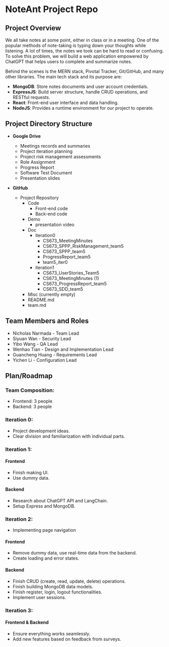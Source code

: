 # NoteAnt Project Repo

## Project Overview

We all take notes at some point, either in class or in a meeting. One of the popular methods of note-taking is typing down your thoughts while listening. A lot of times, the notes we took can be hard to read or confusing. To solve this problem, we will build a web application empowered by ChatGPT that helps users to complete and summarize notes.

Behind the scenes is the MERN stack, Pivotal Tracker, Git/GitHub, and many other libraries. The main tech stack and its purpose are:

- **MongoDB**: Store notes documents and user account credentials.
- **ExpressJS**: Build server structure, handle CRUD operations, and RESTful requests.
- **React**: Front-end user interface and data handling.
- **NodeJS**: Provides a runtime environment for our project to operate.

## Project Directory Structure

- **Google Drive**

  - Meetings records and summaries
  - Project iteration planning
  - Project risk management assessments
  - Role Assignment
  - Progress Report
  - Software Test Document
  - Presentation slides

- **GitHub**
  - Project Repository
    - Code
      - Front-end code
      - Back-end code
    - Demo
      - presentation video
    - Doc
      - iteration0
        - CS673_MeetingMinutes
        - CS673_SPPP_RiskManagement_team5
        - CS673_SPPP_team5
        - ProgressReport_team5
        - team5_iter0
      - iteration1
        - CS673_UserStories_Team5
        - CS673_MeetingMinutes (1)
        - CS673_ProgressReport_team5
        - CS673_SDD_team5
    - Misc (currently empty)
    - README.md
    - team.md

## Team Members and Roles

- Nicholas Narmada - Team Lead
- Siyuan Wan - Security Lead
- Yibo Wang - QA Lead
- Wenhao Tian - Design and Implementation Lead
- Guancheng Huang - Requirements Lead
- Yichen Li - Configuration Lead

## Plan/Roadmap

### Team Composition:

- Frontend: 3 people
- Backend: 3 people

### Iteration 0:

- Project development ideas.
- Clear division and familiarization with individual parts.

### Iteration 1:

#### Frontend

- Finish making UI.
- Use dummy data.

#### Backend

- Research about ChatGPT API and LangChain.
- Setup Express and MongoDB.

### Iteration 2:

- Implementing page navigation

#### Frontend

- Remove dummy data, use real-time data from the backend.
- Create loading and error states.

#### Backend

- Finish CRUD (create, read, update, delete) operations.
- Finish building MongoDB data models.
- Finish register, login, logout functionalities.
- Implement user sessions.

### Iteration 3:

#### Frontend & Backend

- Ensure everything works seamlessly.
- Add new features based on feedback from surveys.
